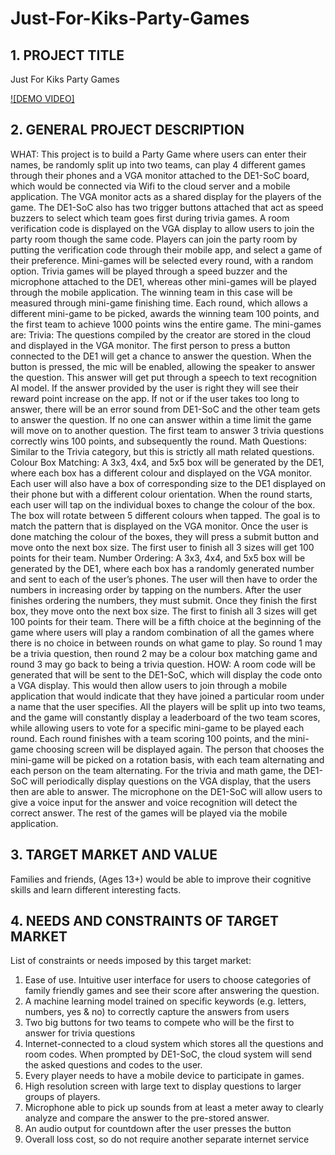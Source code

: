 # Just-For-Kiks-Party-Games

## 1. PROJECT TITLE
Just For Kiks Party Games

[![DEMO VIDEO]](https://youtu.be/pO975KE3FyM)

## 2. GENERAL PROJECT DESCRIPTION
WHAT: This project is to build a Party Game where users can enter their names, be randomly split up into two teams, can play 4 different games through their phones and a VGA monitor attached to the DE1-SoC board, which would be connected via Wifi to the cloud server and a mobile application. The VGA monitor acts as a shared display for the players of the game. The DE1-SoC also has two trigger buttons attached that act as speed buzzers to select which team goes first during trivia games. A room verification code is displayed on the VGA display to allow users to join the party room though the same code. Players can join the party room by putting the verification code through their mobile app, and select a game of their preference. Mini-games will be selected every round, with a random option. Trivia games will be played through a speed buzzer and the microphone attached to the DE1, whereas other mini-games will be played through the mobile application. The winning team in this case will be measured through mini-game finishing time. Each round, which allows a different mini-game to be picked, awards the winning team 100 points, and the first team to achieve 1000 points wins the entire game.
The mini-games are:
Trivia:
The questions compiled by the creator are stored in the cloud and displayed in the VGA monitor. The first person to press a button connected to the DE1 will get a chance to answer the question. When the button is pressed, the mic will be enabled, allowing the speaker to answer the question. This answer will get put through a speech to text recognition AI model. If the answer provided by the user is right they will see their reward point increase on the app. If not or if the user takes too long to answer, there will be an error sound from DE1-SoC and the other team gets to answer the question. If no one can answer within a time limit the game will move on to another question. The first team to answer 3 trivia questions correctly wins 100 points, and subsequently the round.
Math Questions:
Similar to the Trivia category, but this is strictly all math related questions.
Colour Box Matching:
A 3x3, 4x4, and 5x5 box will be generated by the DE1, where each box has a different colour and displayed on the VGA monitor. Each user will also have a box of corresponding size to the DE1 displayed on their phone but with a different colour orientation. When the round starts, each user will tap on the individual boxes to change the colour of the box. The box will rotate between 5 different colours when tapped. The goal is to match the pattern that is displayed on the VGA monitor. Once
 the user is done matching the colour of the boxes, they will press a submit button and move onto the next box size. The first user to finish all 3 sizes will get 100 points for their team.
Number Ordering:
A 3x3, 4x4, and 5x5 box will be generated by the DE1, where each box has a randomly generated number and sent to each of the user’s phones. The user will then have to order the numbers in increasing order by tapping on the numbers. After the user finishes ordering the numbers, they must submit. Once they finish the first box, they move onto the next box size. The first to finish all 3 sizes will get 100 points for their team.
There will be a fifth choice at the beginning of the game where users will play a random combination of all the games where there is no choice in between rounds on what game to play. So round 1 may be a trivia question, then round 2 may be a colour box matching game and round 3 may go back to being a trivia question.
HOW: A room code will be generated that will be sent to the DE1-SoC, which will display the code onto a VGA display. This would then allow users to join through a mobile application that would indicate that they have joined a particular room under a name that the user specifies. All the players will be split up into two teams, and the game will constantly display a leaderboard of the two team scores, while allowing users to vote for a specific mini-game to be played each round. Each round finishes with a team scoring 100 points, and the mini-game choosing screen will be displayed again. The person that chooses the mini-game will be picked on a rotation basis, with each team alternating and each person on the team alternating. For the trivia and math game, the DE1-SoC will periodically display questions on the VGA display, that the users then are able to answer. The microphone on the DE1-SoC will allow users to give a voice input for the answer and voice recognition will detect the correct answer. The rest of the games will be played via the mobile application.
## 3. TARGET MARKET AND VALUE
Families and friends, (Ages 13+) would be able to improve their cognitive skills and learn different interesting facts.
## 4. NEEDS AND CONSTRAINTS OF TARGET MARKET
List of constraints or needs imposed by this target market:
1. Ease of use. Intuitive user interface for users to choose categories of family friendly games
and see their score after answering the question.
2. A machine learning model trained on specific keywords (e.g. letters, numbers, yes & no) to
correctly capture the answers from users
3. Two big buttons for two teams to compete who will be the first to answer for trivia questions
4. Internet-connected to a cloud system which stores all the questions and room codes. When prompted by DE1-SoC, the cloud system will send the asked questions and codes to the user.
5. Every player needs to have a mobile device to participate in games.
6. High resolution screen with large text to display questions to larger groups of players.
7. Microphone able to pick up sounds from at least a meter away to clearly analyze and
compare the answer to the pre-stored answer.
8. An audio output for countdown after the user presses the button
9. Overall loss cost, so do not require another separate internet service
